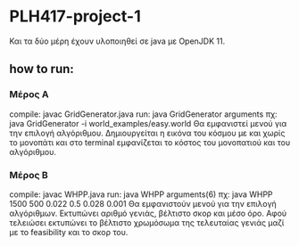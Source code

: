 # PLH417-project-1
 
Και τα δύο μέρη έχουν υλοποιηθεί σε java με OpenJDK 11.

## how to run:
### Μέρος Α
compile: javac GridGenerator.java
run: java GridGenerator arguments
πχ: java GridGenerator -i world_examples/easy.world
Θα εμφανιστεί μενού για την επιλογή αλγόριθμου.
Δημιουργείται η εικόνα του κόσμου με και χωρίς το μονοπάτι και στο terminal εμφανίζεται το κόστος του μονοπατιού και του αλγόριθμου.

### Μέρος B
compile: javac WHPP.java
run: java WHPP arguments(6)
πχ: java WHPP 1500 500 0.022 0.5 0.028 0.001
Θα εμφανιστούν μενού για την επιλογή αλγόριθμων.
Εκτυπώνει αριθμό γενιάς, βέλτιστο σκορ και μέσο όρο.
Αφού τελειώσει εκτυπώνει το βέλτιστο χρωμόσωμα της τελευταίας γενιάς μαζί με το feasibility και το σκορ του.